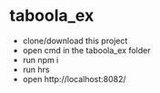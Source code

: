 # taboola_ex
* clone/download this project
* open cmd in the taboola_ex folder
* run npm i
* run hrs
* open http://localhost:8082/
